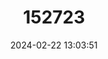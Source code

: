 ---
title: "152723"
category: "Mammillaria grahamii"
draft: false
date: 2024-02-22 13:03:51
languages:
  English: ["Graham´s Nipple Cactus", "Lizard Snatcher", "Graham's Pincushion Cactus"]
---